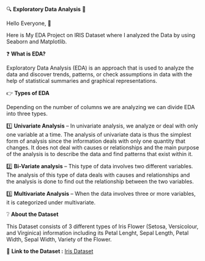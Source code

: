 🔍 **Exploratory Data Analysis** 🔎

Hello Everyone, 👋

Here is My EDA Project on IRIS Dataset where I analyzed the Data by using Seaborn and Matplotlib.

❓ **What is EDA?**

Exploratory Data Analysis (EDA) is an approach that is used to analyze the data and discover trends, patterns, or check assumptions in data with the help of statistical summaries and graphical representations. 

👉 **Types of EDA**

Depending on the number of columns we are analyzing we can divide EDA into three types.

1️⃣ **Univariate Analysis** – In univariate analysis, we analyze or deal with only one variable at a time. The analysis of univariate data is thus the simplest form of analysis since the information deals with only one quantity that changes. It does not deal with causes or relationships and the main purpose of the analysis is to describe the data and find patterns that exist within it.

2️⃣ **Bi-Variate analysis** – This type of data involves two different variables. The analysis of this type of data deals with causes and relationships and the analysis is done to find out the relationship between the two variables.

3️⃣ **Multivariate Analysis**  – When the data involves three or more variables, it is categorized under multivariate.

❔ **About the Dataset**

This Dataset consists of 3 different types of Iris Flower (Setosa, Versicolour, and Virginica) information including its Petal Lenght, Sepal Length, Petal Width, Sepal Width, Variety of the Flower.

📍 **Link to the Dataset :** [Iris Dataset](https://scikit-learn.org/stable/auto_examples/datasets/plot_iris_dataset.html)
